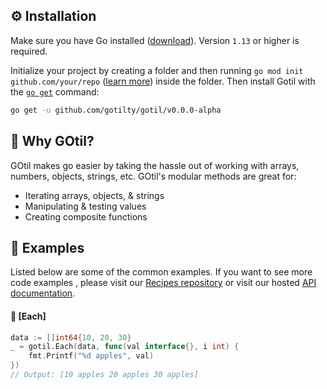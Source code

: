 ## ⚙️ Installation

Make sure you have Go installed ([download](https://go.dev/dl/)). Version `1.13` or higher is required.

Initialize your project by creating a folder and then running `go mod init github.com/your/repo` ([learn more](https://go.dev/blog/using-go-modules)) inside the folder. Then install Gotil with the [`go get`](https://pkg.go.dev/cmd/go/#hdr-Add_dependencies_to_current_module_and_install_them) command:

```bash
go get -u github.com/gotilty/gotil/v0.0.0-alpha
```

## 🎯 Why GOtil?

GOtil makes go easier by taking the hassle out of working with arrays,
numbers, objects, strings, etc. GOtil's modular methods are great for:

- Iterating arrays, objects, & strings
- Manipulating & testing values
- Creating composite functions

## 👀 Examples

Listed below are some of the common examples. If you want to see more code examples , please visit our [Recipes repository](https://github.com/gotilty/gotil) or visit our hosted [API documentation](https://gotilty.github.io/gotil/#/).

#### 📖 [**Each**]

```go
data := []int64{10, 20, 30}
_ = gotil.Each(data, func(val interface{}, i int) {
    fmt.Printf("%d apples", val)
})
// Output: [10 apples 20 apples 30 apples]
```